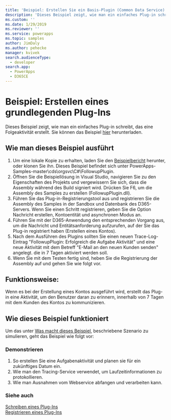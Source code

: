 ```yaml
---
title: 'Beispiel: Erstellen Sie ein Basis-Plugin (Common Data Service) | Microsoft Docs'
description: 'Dieses Beispiel zeigt, wie man ein einfaches Plug-in schreibt, das eine Folgeaktivität erstellt.'
ms.custom: ''
ms.date: 1/29/2019
ms.reviewer: ''
ms.service: powerapps
ms.topic: samples
author: JimDaly
ms.author: pehecke
manager: kvivek
search.audienceType:
  - developer
search.app:
  - PowerApps
  - D365CE
---
```

# <a name="sample-create-a-basic-plug-in"></a>Beispiel: Erstellen eines grundlegenden Plug-Ins

Dieses Beispiel zeigt, wie man ein einfaches Plug-in schreibt, das eine Folgeaktivität erstellt. Sie können das Beispiel [hier](https://github.com/Microsoft/PowerApps-Samples/tree/master/cds/orgsvc/C%23/FollowupPlugin) herunterladen.

## <a name="how-to-run-this-sample"></a>Wie man dieses Beispiel ausführt

1. Um eine lokale Kopie zu erhalten, laden Sie den [Beispielbericht](https://github.com/Microsoft/PowerApps-Samples) herunter, oder klonen Sie ihn. Dieses Beispiel befindet sich unter PowerApps-Samples-master\cds\orgsvc\C#\FollowupPlugin.
2. Öffnen Sie die Beispiellösung in Visual Studio, navigieren Sie zu den Eigenschaften des Projekts und vergewissern Sie sich, dass die Assembly während des Build signiert wird. Drücken Sie F6, um die Assembly des Samples zu erstellen (FollowupPlugin.dll).
3. Führen Sie das Plug-in-Registrierungstool aus und registrieren Sie die Assembly des Samples in der Sandbox und Datenbank des D365-Servers. Wenn Sie einen Schritt registrieren, geben Sie die Option Nachricht erstellen, Kontoentität und asynchronen Modus an.
4. Führen Sie mit der D365-Anwendung den entsprechenden Vorgang aus, um die Nachricht und Entitätsanforderung aufzurufen, auf der Sie das Plug-in registriert haben (Erstellen eines Kontos).
5. Nach dem Ausführen des Plugins sollten Sie einen neuen Trace-Log-Eintrag "FollowupPlugin: Erfolgreich die Aufgabe Aktivität" und eine neue Aktivität mit dem Betreff "E-Mail an den neuen Kunden senden" angelegt. die in 7 Tagen aktiviert werden soll.
6. Wenn Sie mit dem Testen fertig sind, heben Sie die Registrierung der Assembly auf und gehen Sie wie folgt vor.

## <a name="what-this-sample-does"></a>Funktionsweise:

Wenn es bei der Erstellung eines Kontos ausgeführt wird, erstellt das Plug-in eine Aktivität, um den Benutzer daran zu erinnern, innerhalb von 7 Tagen mit dem Kunden des Kontos zu kommunizieren.

## <a name="how-this-sample-works"></a>Wie dieses Beispiel funktioniert

Um das unter [Was macht dieses Beispiel](#what-this-sample-does), beschriebene Szenario zu simulieren, geht das Beispiel wie folgt vor:

### <a name="demonstrate"></a>Demonstrieren

1. So erstellen Sie eine Aufgabenaktivität und planen sie für ein zukünftiges Datum ein.
2. Wie man den Tracing-Service verwendet, um Laufzeitinformationen zu protokollieren.
3. Wie man Ausnahmen vom Webservice abfangen und verarbeiten kann.

### <a name="see-also"></a>Siehe auch
[Schreiben eines Plug-Ins](../../write-plug-in.md)  
[Registrieren eines Plug-Ins](../../register-plug-in.md)